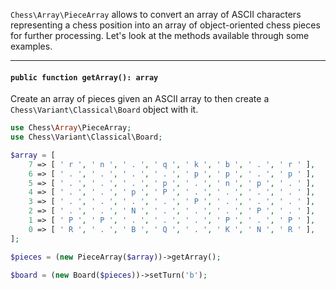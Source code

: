 `Chess\Array\PieceArray` allows to convert an array of ASCII characters representing a chess position into an array of object-oriented chess pieces for further processing. Let's look at the methods available through some examples.

---

#### `public function getArray(): array`

Create an array of pieces given an ASCII array to then create a `Chess\Variant\Classical\Board` object with it.

```php
use Chess\Array\PieceArray;
use Chess\Variant\Classical\Board;

$array = [
    7 => [ ' r ', ' n ', ' . ', ' q ', ' k ', ' b ', ' . ', ' r ' ],
    6 => [ ' . ', ' . ', ' . ', ' . ', ' p ', ' p ', ' . ', ' p ' ],
    5 => [ ' . ', ' . ', ' . ', ' p ', ' . ', ' n ', ' p ', ' . ' ],
    4 => [ ' . ', ' . ', ' p ', ' P ', ' . ', ' . ', ' . ', ' . ' ],
    3 => [ ' . ', ' . ', ' . ', ' . ', ' P ', ' . ', ' . ', ' . ' ],
    2 => [ ' . ', ' . ', ' N ', ' . ', ' . ', ' . ', ' P ', ' . ' ],
    1 => [ ' P ', ' P ', ' . ', ' . ', ' . ', ' P ', ' . ', ' P ' ],
    0 => [ ' R ', ' . ', ' B ', ' Q ', ' . ', ' K ', ' N ', ' R ' ],
];

$pieces = (new PieceArray($array))->getArray();

$board = (new Board($pieces))->setTurn('b');
```
